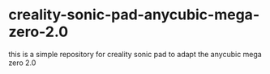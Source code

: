 # creality-sonic-pad-anycubic-mega-zero-2.0

this is a simple repository for creality sonic pad to adapt the anycubic mega zero 2.0 
